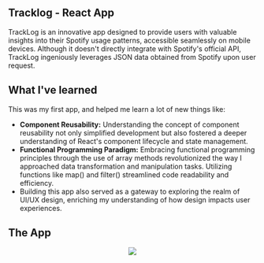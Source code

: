 ## Tracklog - React App
TrackLog is an innovative app designed to provide users with valuable insights into their Spotify usage patterns, accessible seamlessly on mobile devices. Although it doesn't directly integrate with Spotify's official API, TrackLog ingeniously leverages JSON data obtained from Spotify upon user request.

## What I've learned
This was my first app, and helped me learn a lot of new things like:

* **Component Reusability:** Understanding the concept of component reusability not only simplified development but also fostered a deeper understanding of React's component lifecycle and state management.
* **Functional Programming Paradigm:** Embracing functional programming principles through the use of array methods revolutionized the way I approached data transformation and manipulation tasks. Utilizing functions like map() and filter() streamlined code readability and efficiency.
* Building this app also served as a gateway to exploring the realm of UI/UX design, enriching my understanding of how design impacts user experiences.


## The App
<div align="center">
  <img src="https://media.giphy.com/media/v1.Y2lkPTc5MGI3NjExNmg5YmJqaTk0NXVwMzdkY3Flbzl3OG9hMzRnN3BwOXAzdGxmc3RycSZlcD12MV9pbnRlcm5hbF9naWZfYnlfaWQmY3Q9Zw/yM2GGpikEqO3nVxwhM/giphy.gif">
</div>

